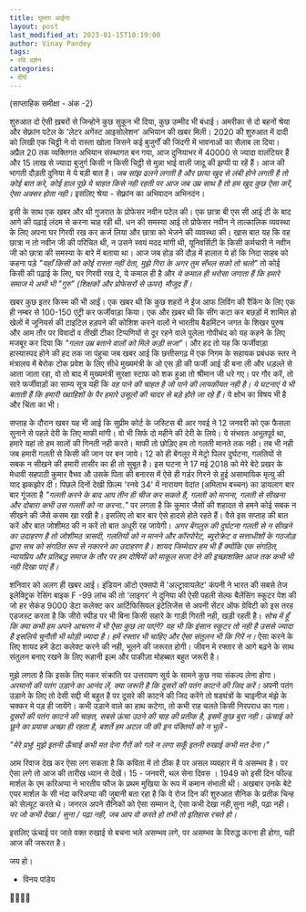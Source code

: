 ```yaml
---
title: घूमता आईना
layout: post
last_modified_at: 2023-01-15T10:19:00
author: Vinay Pandey
tags:
- रवि दर्शन
categories:
- दीर्घ
---
```

(साप्ताहिक समीक्षा - अंक -2)

शुरुआत दो ऐसी ख़बरों से जिन्होने कुछ सुकून भी दिया, कुछ उम्मीद भी बंधाई। अमरीका से दो बहनों श्रेया और सेफ़्रांन पटेल के 'लेटर अगेंस्ट आइसोलेशन' अभियान की खबर मिली। 2020 की शुरुआत में दादी को लिखी एक चिट्ठी ने वो रास्ता खोला जिसने कई बुजुर्गों की जिंदगी में भावनाओं का सैलाब ला दिया। अप्रैल 20 तक व्यक्तिगत अभियान संस्थागत बन गया, आज दुनियाभर में 40000 से ज्यादा वालंटियर हैं और 15 लाख से ज्यादा बुजुर्ग किसी न किसी चिट्ठी से मुन्ना भाई वाली जादू की झप्पी पा रहें हैं। आज की भागती दौड़ती दुनिया मे ये बड़ी बात है। *जब सांझ ढलने लगती है और छाया खुद से लंबी होने लगती है तो कोई बात करे, कोई हाल पूछे ये चाहत किसे नही रहती पर आज जब उम्र साथ है तो हम खुद कुछ ऐसा करें, ऐसा अक्सर होता नही।* इसलिए श्रेया - सेफ़्रांन का अभिवादन अभिनदंन।

इसी के साथ एक खबर और थी गुजरात के प्रोफेसर नवीन पटेल की। एक छात्रा बी एस सी आई टी के बाद आगे की पढ़ाई लंदम से करना चाह रही थी. धन की समस्या आई तो प्रोफेसर नवीन ने तात्कालिक व्यवस्था के लिए अपना घर गिरवी रख कर कर्ज लिया और छात्रा को भेजने की व्यवस्था की। खास बात यह कि वह छात्रा न तो नवीन जी की परिचित थी, न उसने स्वयं मदद मांगी थी, यूनिवर्सिटी के किसी कर्मचारी ने नवीन जी को छात्रा की समस्या के बारे में बताया था।  आज जब होड़ की दौड़ में हालात ये हों कि निदा साहब को कहना पड़े _"यहाँ किसी को कोई रास्ता नहीं देता, मुझे गिरा के अगर तुम सँभल सको तो चलो"_ तो कोई किसी की पढ़ाई के लिए, घर गिरवी रख दे, ये कमाल ही है और *ये कमाल ही भरोसा जगाता हैं कि हमारे समाज मे अभी भी "गुरु" (शिक्षकों और प्रोफेसरों  से ऊपर) मौजूद हैं।*

खबर कुछ इतर किस्म की भी आईं। एक खबर थी कि कुछ शहरों ने ईज आफ लिविंग की रैंकिंग के लिए एक ही नम्बर से 100-150 एंट्री कर फर्जीवाड़ा किया। एक और ख़बर थी कि सींग कटा कर बछड़ों में शामिल हो खेलों में जूनियर्स की टाइटिल हड़पने की कोशिश करने वालों ने भारतीय बैडमिंटन जगत के शिखर पुरुष और आम तौर पर विवादों व तीखी टीका टिप्पणियों से दूर रहने वाले पुलेला गोपीचंद को यह कहने के लिए मजबूर कर दिया कि _"गलत उम्र बताने वालों को मिले कड़ी सजा"_। और हद तो यह कि फर्जीवाड़ा हास्यास्पद होने की हद तक जा पंहुचा जब खबर आई कि छत्तीसगढ़ में एक निगम के सहायक प्रबंधक स्तर ने मंत्रालय में बेरोक टोक प्रवेश के लिए सीधे मुख्यमंत्री के ओ एस ड़ी की फर्जी आई डी बना ली और धड़ल्ले से आता जाता रहा, वो तो बाद में मुख्यमंत्री सुरक्षा स्टाफ को शक हुआ तो श्रीमान जी धरे गए। पर गौर करें, तो सारे फर्जीवाड़ों का साम्य सूत्र यही कि *वह पाने की चाहत है जो पाने की लायकीयत नही है। ये घटनाएं ये भी बताती हैं कि हमारी ख्वाहिशों के पैर हमारे उसूलों की चादर से बड़े होते जा रहे हैं।* ये क्षोभ का विषय भी है और चिंता का भी।

सप्ताह के दौरान खबर यह भी आई कि सुप्रीम कोर्ट के जस्टिस बी आर गवई ने 12 जनवरी को एक फैसला सुनाने से पहले देरी के लिए माफी मांगी। वो भी सिर्फ दो महीने की देरी के लिये। ये संभवतः अभूतपूर्व था, हमारे यहां तो हम सालों की गिनती नही करते। माफी तो छोड़िए हम तो गलती मानते तक नही। तब भी नही जब हमारी गलती से किसी की जान पर बन जाये। 12 को ही बेंगलूर में मेट्रो पिलर दुर्घटना, गलतियों से सबक न सीखने की हमारी तासीर का ही तो सुबूत है।  इस घटना ने 17 मई 2018 को मेरे बेटे प्रखर के मेधावी सहपाठी कुमार वैभव औ उसके पिता की बनारस में ऐसे ही गर्डर गिरने से हुई असामायिक मृत्यु की याद झकझोर दी। पिछले दिनों देखी फ़िल्म 'रनवे 34' में नारायण वेदांत (अमिताभ बच्चन) का डायलाग बार बार गूंजता है _"गलती करने के बाद आप तीन ही चीज कर सकते हैं, गलती को मानना, गलती से सीखना और दोबारा कभी उस गलती को ना करना.."_ पर लगता है कि कुमार जैसों की शहादत से हमने कोई सबक न सीखने की जैसे कसम खा रखी है। इसलिए तो बार बार ऐसे हादसे होते रहते हैं।  वैसे इस सप्ताह की बात करें और बात जोशीमठ की न करें तो बात अधूरी रह जायेगी। *अगर बेंगलुरु की दुर्घटना गलती से न सीखने का उदाहरण है तो जोशीमठ त्रासदी, गलतियों को न मानने और कॉरपोरेट, ब्यूरोक्रेट व सत्ताधीशों के गठजोड़ द्वारा सच को संगठित रूप से नकारने का उदाहरण है। शायद जिम्मेदार हम भी हैं क्योंकि एक संगठित, न्यायप्रिय और प्रतिबद्ध समाज के तौर पर हम दोषियों को माकूल सजा देने की इच्छाशक्ति आज तक कभी भी नही दिखा पाएं हैं।*

शनिवार को अलग ही खबर आई। इंडियन ऑटो एक्सपो में 'अल्ट्रावायलेट' कंपनी ने भारत की सबसे तेज इलेक्ट्रिक रेसिंग बाइक F -99 लांच की तो 'लाइगर' ने  दुनिया की  ऐसी पहली सेल्फ बैलेंसिंग स्कूटर पेश की जो हर सेकंड 9000 डेटा कलेक्ट कर आर्टिफिसियल इंटेलिजेंस से अपनी सेंटर ऑफ ग्रेविटी को इस तरह एडजस्ट करता है कि जीरो स्पीड पर भी बिना किसी सहारे के गाड़ी गिरती नही, खड़ी रहती है। *सोच में हूँ कि क्या कभी हम अपने आचरण में भी ऐसा कुछ ला पाएंगे?  यह भी कि इंसान स्कूटर तो नही है उससे ज्यादा है इसलिये चुनौती भी थोड़ी ज्यादा है। हमें रफ्तार भी चाहिए और ऐसा संतुलन भी कि गिरें न।* ऐसा करने के लिए शायद हमें डेटा कलेक्ट करने की नही, भूलने की जरूरत होगी। जीवन मे रफ्तार से आगे बढ़ने के साथ संतुलन बनाए रखने के लिए रूहानी इल्म और पाकीज़ा मोहब्बत बहुत जरूरी है। 

 मुझे लगता है कि इसके लिए मकर संक्रांति पर उत्तरायण सूर्य के सामने कुछ नया संकल्प लेना होगा। *अरमानों की पतंग उड़ाने का आनंद लें, क्या जरूरी है कि दूसरों की पतंग काटने की जिद करें।* अपनी पतंग उड़ाने के लिए तो देसी सद्दी भी बहुत है पर दूसरे की काटने की जिद करेंगे तो षड्यंत्रों के चाइनीज मंझे के चक्कर मे पड़ ही जायेंगे। कभी उड़ाने वाले का हाथ कटेगा, तो कभी राह चलते किसी निरपराध का गला। *दूसरों की पतंग काटने की चाहत, सबसे ऊंचा उठने की चाह की प्रतीक है, इसमें कुछ बुरा नही। ऊंचाई को छूने का प्रयास अच्छा ही रहता है, बशर्ते हम अटल जी की इन पंक्तियों को न भूलें* - 

_"मेरे प्रभु!_
_मुझे इतनी ऊँचाई कभी मत देना_
_गैरों को गले न लगा सकूँ_
_इतनी रुखाई कभी मत देना।"_

आम रिवाज देख कर ऐसा लग सकता है कि कविता में तो ठीक है पर असल व्यवहार में ये असम्भव है। पर ऐसा लगे तो आज की तारीख ध्यान से देखें। 15 - जनवरी, थल सेना दिवस । 1949 को इसी दिन फील्ड मार्शल के एम करिअप्पा ने भारतीय फौज के प्रथम मुखिया के रूप में कमान संभाली थी। अखबार उनके बेटे एयर मार्शल के सी नंदा करिअप्पा की जुबानी बता रहा है कि वे रोज दिन की शुरुआत सैनिक के प्रतीक चिन्ह को सेल्यूट करते थे। जनरल अपने सैनिकों को ऐसा सम्मान दे, ऐसा कभी देखा नही,सुना नही, पढ़ा नही। *पर जो कभी देखा / सुना / पढ़ा नही, जब आप वो करते हो तभी तो इतिहास रचते हो।*

इसलिए ऊंचाई पर जाते वक्त रुखाई से बचना भले असम्भव लगे, पर असम्भव के विरुद्ध करना ही होगा, यही आज की जरूरत है। 

जय हो।
- विनय पांडेय

🙏🌷🌷🙏



